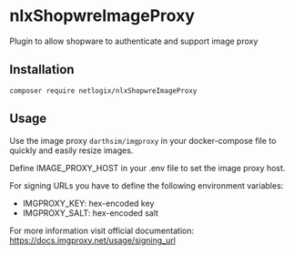 # nlxShopwreImageProxy

Plugin to allow shopware to authenticate and support image proxy

## Installation

```shell
composer require netlogix/nlxShopwreImageProxy
```

## Usage

Use the image proxy `darthsim/imgproxy` in your docker-compose file to quickly and easily resize images.

Define IMAGE_PROXY_HOST in your .env file to set the image proxy host.

For signing URLs you have to define the following environment variables:
- IMGPROXY_KEY: hex-encoded key
- IMGPROXY_SALT: hex-encoded salt

For more information visit official documentation: https://docs.imgproxy.net/usage/signing_url
